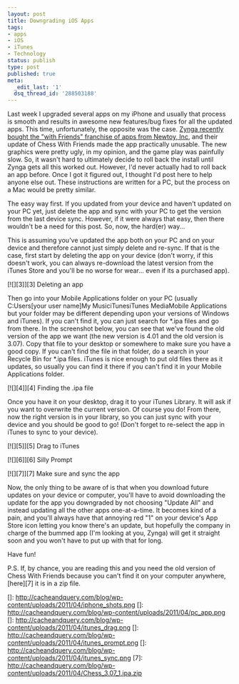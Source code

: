 ```yaml
---
layout: post
title: Downgrading iOS Apps
tags:
- apps
- iOS
- iTunes
- Technology
status: publish
type: post
published: true
meta:
  _edit_last: '1'
  dsq_thread_id: '288503188'
---
```


Last week I upgraded several apps on my iPhone and usually that process is smooth and results in awesome new features/bug fixes for all the updated apps. This time, unfortunately, the opposite was the case. [Zynga recently bought the "with Friends" franchise of apps from Newtoy, Inc][1], and their update of Chess With Friends made the app practically unusable. The new graphics were pretty ugly, in my opinion, and the game play was painfully slow. So, it wasn't hard to ultimately decide to roll back the install until Zynga gets all this worked out. However, I'd never actually had to roll back an app before. Once I got it figured out, I thought I'd post here to help anyone else out.  These instructions are written for a PC, but the process on a Mac would be pretty similar.

The easy way first. If you updated from your device and haven't updated on your PC yet, just delete the app and sync with your PC to get the version from the last device sync. However, if it were always that easy, then there wouldn't be a need for this post. So, now, the hard(er) way...

This is assuming you've updated the app both on your PC and on your device and therefore cannot just simply delete and re-sync. If that is the case, first start by deleting the app on your device (don't worry, if this doesn't work, you can always re-download the latest version from the iTunes Store and you'll be no worse for wear... even if its a purchased app).

[![][3]][3]
Deleting an app

Then go into your Mobile Applications folder on your PC (usually C:Users[your user name]My MusiciTunesiTunes MediaMobile Applications but your folder may be different depending upon your versions of Windows and iTunes). If you can't find it, you can just search for *.ipa files and go from there. In the screenshot below, you can see that we've found the old version of the app we want (the new version is 4.01 and the old version is 3.07). Copy that file to your desktop or somewhere to make sure you have a good copy. If you can't find the file in that folder, do a search in your Recycle Bin for *.ipa files. iTunes is nice enough to put old files there as it updates, so usually you can find it there if you can't find it in your Mobile Applications folder.

[![][4]][4]
Finding the .ipa file

Once you have it on your desktop, drag it to your iTunes Library. It will ask if you want to overwrite the current version. Of course you do! From there, now the right version is in your library, so you can just sync with your device and you should be good to go! (Don't forget to re-select the app in iTunes to sync to your device).

[![][5]][5]
Drag to iTunes

[![][6]][6]
Silly Prompt

[![][7]][7]
Make sure and sync the app

Now, the only thing to be aware of is that when you download future updates on your device or computer, you'll have to avoid downloading the update for the app you downgraded by not choosing "Update All" and instead updating all the other apps one-at-a-time. It becomes kind of a pain, and you'll always have that annoying red "1" on your device's App Store icon letting you know there's an update, but hopefully the company in charge of the bummed app (I'm looking at you, Zynga) will get it straight soon and you won't have to put up with that for long.

Have fun!

P.S. If, by chance, you are reading this and you need the old version of Chess With Friends because you can't find it on your computer anywhere, [here][7] it is in a zip file.

 [1]: http://www.tuaw.com/2010/12/02/zynga-buys-newtoy-studio-rebranded-as-zynga-with-friends/
 []: http://cacheandquery.com/blog/wp-content/uploads/2011/04/iphone_shots.png
 []: http://cacheandquery.com/blog/wp-content/uploads/2011/04/pc_app.png
 []: http://cacheandquery.com/blog/wp-content/uploads/2011/04/itunes_drag.png
 []: http://cacheandquery.com/blog/wp-content/uploads/2011/04/itunes_prompt.png
 []: http://cacheandquery.com/blog/wp-content/uploads/2011/04/itunes_sync.png
 [7]: http://cacheandquery.com/blog/wp-content/uploads/2011/04/Chess_3.07_1.ipa.zip  


